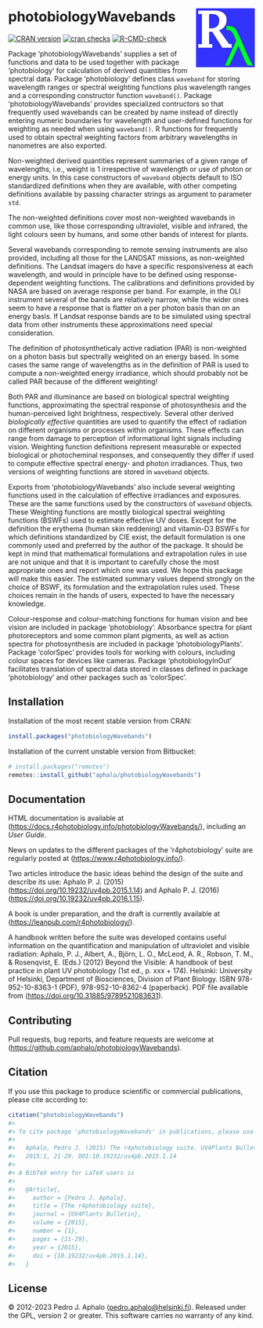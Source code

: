 
# photobiologyWavebands <img src="man/figures/logo.png" align="right" width="120" />

<!-- badges: start -->

[![CRAN
version](https://www.r-pkg.org/badges/version-last-release/photobiologyWavebands)](https://cran.r-project.org/package=photobiologyWavebands)
[![cran
checks](https://cranchecks.info/badges/worst/photobiologyWavebands)](https://cran.r-project.org/web/checks/check_results_photobiologyWavebands.html)
[![R-CMD-check](https://github.com/aphalo/photobiologyWavebands/actions/workflows/R-CMD-check.yaml/badge.svg)](https://github.com/aphalo/photobiologyWavebands/actions/workflows/R-CMD-check.yaml)
<!-- badges: end -->

Package ‘photobiologyWavebands’ supplies a set of functions and data to
be used together with package ‘photobiology’ for calculation of derived
quantities from spectral data. Package ‘photobiology’ defines class
`waveband` for storing wavelength ranges or spectral weighting functions
plus wavelength ranges and a corresponding constructor function
`waveband()`. Package ‘photobiologyWavebands’ provides specialized
contructors so that frequently used wavebands can be created by name
instead of directly entering numeric boundaries for wavelength and
user-defined functions for weighting as needed when using `waveband()`.
R functions for frequently used to obtain spectral weighting factors
from arbitrary wavelengths in nanometres are also exported.

Non-weighted derived quantities represent summaries of a given range of
wavelengths, i.e., weight is 1 irrespective of wavelength or use of
photon or energy units. In this case constructors of `waveband` objects
default to ISO standardized definitions when they are available, with
other competing definitions available by passing character strings as
argument to parameter `std`.

The non-weighted definitions cover most non-weighted wavebands in common
use, like those corresponding ultraviolet, visible and infrared, the
light colours seen by humans, and some other bands of interest for
plants.

Several wavebands corresponding to remote sensing instruments are also
provided, including all those for the LANDSAT missions, as non-weighted
definitions. The Landsat imagers do have a specific responsiveness at
each wavelength, and would in principle have to be defined using
response-dependent weighting functions. The calibrations and definitions
provided by NASA are based on average response per band. For example, in
the OLI instrument several of the bands are relatively narrow, while the
wider ones seem to have a response that is flatter on a per photon basis
than on an energy basis. If Landsat response bands are to be simulated
using spectral data from other instruments these approximations need
special consideration.

The definition of photosyntheticaly active radiation (PAR) is
non-weighted on a photon basis but spectrally weighted on an energy
based. In some cases the same range of wavelengths as in the definition
of PAR is used to compute a non-weighted energy irradiance, which should
probably not be called PAR because of the different weighting!

Both PAR and illuminance are based on biological spectral weighting
functions, approximating the spectral response of photosynthesis and the
human-perceived light brightness, respectively. Several other derived
*biologically effective* quantities are used to quantify the effect of
radiation on different organisms or processes within organisms. These
effects can range from damage to perception of informational light
signals including vision. Weighting function definitions represent
measurable or expected biological or photocheminal responses, and
consequently they differ if used to compute effective spectral energy-
and photon irradiances. Thus, two versions of weighting functions are
stored in `waveband` objects.

Exports from ‘photobiologyWavebands’ also include several weighting
functions used in the calculation of effective irradiances and
exposures. These are the same functions used by the constructors of
`waveband` objects. These Weighting functions are mostly biological
spectral weighting functions (BSWFs) used to estimate effective UV
doses. Except for the definition the erythema (human skin reddening) and
vitamin-D3 BSWFs for which definitions standardized by CIE exist, the
default formulation is one commonly used and preferred by the author of
the package. It should be kept in mind that mathematical formulations
and extrapolation rules in use are not unique and that it is important
to carefully chose the most appropriate ones and report which one was
used. We hope this package will make this easier. The estimated summary
values depend strongly on the choice of BSWF, its formulation and the
extrapolation rules used. These choices remain in the hands of users,
expected to have the necessary knowledge.

Colour-response and colour-matching functions for human vision and bee
vision are included in package ‘photobiology’. Absorbance spectra for
plant photoreceptors and some common plant pigments, as well as action
spectra for photosynthesis are included in package ‘photobiologyPlants’.
Package ‘colorSpec’ provides tools for working with colours, including
colour spaces for devices like cameras. Package ‘photobiologyInOut’
facilitates translation of spectral data stored in classes defined in
package ‘photobiology’ and other packages such as ‘colorSpec’.

## Installation

Installation of the most recent stable version from CRAN:

``` r
install.packages("photobiologyWavebands")
```

Installation of the current unstable version from Bitbucket:

``` r
# install.packages("remotes")
remotes::install_github("aphalo/photobiologyWavebands")
```

## Documentation

HTML documentation is available at
(<https://docs.r4photobiology.info/photobiologyWavebands/>), including
an *User Guide*.

News on updates to the different packages of the ‘r4photobiology’ suite
are regularly posted at (<https://www.r4photobiology.info/>).

Two articles introduce the basic ideas behind the design of the suite
and describe its use: Aphalo P. J. (2015)
(<https://doi.org/10.19232/uv4pb.2015.1.14>) and Aphalo P. J. (2016)
(<https://doi.org/10.19232/uv4pb.2016.1.15>).

A book is under preparation, and the draft is currently available at
(<https://leanpub.com/r4photobiology/>).

A handbook written before the suite was developed contains useful
information on the quantification and manipulation of ultraviolet and
visible radiation: Aphalo, P. J., Albert, A., Björn, L. O., McLeod, A.
R., Robson, T. M., & Rosenqvist, E. (Eds.) (2012) Beyond the Visible: A
handbook of best practice in plant UV photobiology (1st ed., p. xxx +
174). Helsinki: University of Helsinki, Department of Biosciences,
Division of Plant Biology. ISBN 978-952-10-8363-1 (PDF),
978-952-10-8362-4 (paperback). PDF file available from
(<https://doi.org/10.31885/9789521083631>).

## Contributing

Pull requests, bug reports, and feature requests are welcome at
(<https://github.com/aphalo/photobiologyWavebands>).

## Citation

If you use this package to produce scientific or commercial
publications, please cite according to:

``` r
citation("photobiologyWavebands")
#> 
#> To cite package 'photobiologyWavebands' in publications, please use:
#> 
#>   Aphalo, Pedro J. (2015) The r4photobiology suite. UV4Plants Bulletin,
#>   2015:1, 21-29. DOI:10.19232/uv4pb.2015.1.14
#> 
#> A BibTeX entry for LaTeX users is
#> 
#>   @Article{,
#>     author = {Pedro J. Aphalo},
#>     title = {The r4photobiology suite},
#>     journal = {UV4Plants Bulletin},
#>     volume = {2015},
#>     number = {1},
#>     pages = {21-29},
#>     year = {2015},
#>     doi = {10.19232/uv4pb.2015.1.14},
#>   }
```

## License

© 2012-2023 Pedro J. Aphalo (<pedro.aphalo@helsinki.fi>). Released under
the GPL, version 2 or greater. This software carries no warranty of any
kind.
